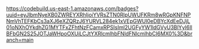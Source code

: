 https://codebuild.us-east-1.amazonaws.com/badges?uuid=eyJlbmNyeXB0ZWREYXRhIjoiYVRsZTN0RlpUWUFKRm8wRGpKNFNPNmVhTEFKbCs3aXJ6eXZQRzJ6YURVL284ek1xVEpGWUl0eDBYcXdEeDJjL01oNXhOYkdhZG1MYTFxZFhtNzFCamxRPSIsIml2UGFyYW1ldGVyU3BlYyI6IlBFbGN2S25JOTJaWHpoOXUiLCJtYXRlcmlhbFNldFNlcmlhbCI6MX0%3D&branch=main
